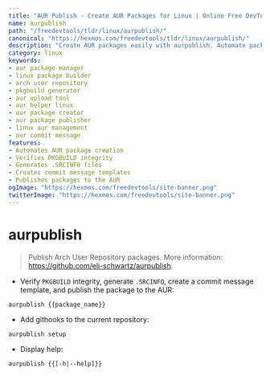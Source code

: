 ```yaml
---
title: "AUR Publish - Create AUR Packages for Linux | Online Free DevTools by Hexmos"
name: aurpublish
path: "/freedevtools/tldr/linux/aurpublish/"
canonical: "https://hexmos.com/freedevtools/tldr/linux/aurpublish/"
description: "Create AUR packages easily with aurpublish. Automate package publishing, verify integrity, and generate commit messages. Free online tool, no registration required."
category: linux
keywords:
- aur package manager
- linux package builder
- arch user repository
- pkgbuild generator
- aur upload tool
- aur helper linux
- aur package creator
- aur package publisher
- linux aur management
- aur commit message
features:
- Automates AUR package creation
- Verifies PKGBUILD integrity
- Generates .SRCINFO files
- Creates commit message templates
- Publishes packages to the AUR
ogImage: "https://hexmos.com/freedevtools/site-banner.png"
twitterImage: "https://hexmos.com/freedevtools/site-banner.png"
---
```


# aurpublish

> Publish Arch User Repository packages.
> More information: <https://github.com/eli-schwartz/aurpublish>.

- Verify `PKGBUILD` integrity, generate `.SRCINFO`, create a commit message template, and publish the package to the AUR:

`aurpublish {{package_name}}`

- Add githooks to the current repository:

`aurpublish setup`

- Display help:

`aurpublish {{[-h|--help]}}`
